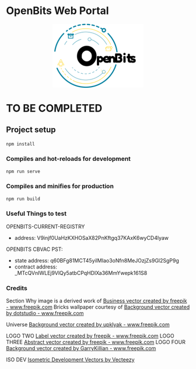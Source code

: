 # OpenBits Web Portal

<div align="center">
   <img align="center" src="src/assets/logo-black.png" width="250px" alt="OpenBits logo" title="OpenBits Logo">
</div>

# TO BE COMPLETED #

## Project setup
```
npm install
```

### Compiles and hot-reloads for development
```
npm run serve
```

### Compiles and minifies for production
```
npm run build
```

### Useful Things to test

OPENBITS-CURRENT-REGISTRY
- address: V9injf0UaHzKXHOSaX82PnKftgq37KAxK6wyCD4lyaw

OPENBITS CBVAC PST: 
- state address:  q60BFg81MCT45yilMIao3oNfn8MeJOzjZs9Gl2SgP9g
- contract address: _MTcQVnIWLEj9VlQy5atbCPqHDIXa36MmYwepk161S8

### Credits

Section Why image is a derived work of <a href='https://www.freepik.com/free-photos-vectors/business'>Business vector created by freepik - www.freepik.com</a>
Bricks wallpaper courtesy of <a href='https://www.freepik.com/free-photos-vectors/background'>Background vector created by dotstudio - www.freepik.com</a>

Universe <a href='https://www.freepik.com/free-photos-vectors/background'>Background vector created by upklyak - www.freepik.com</a>

LOGO TWO <a href='https://www.freepik.com/free-photos-vectors/label'>Label vector created by freepik - www.freepik.com</a>
LOGO THREE <a href='https://www.freepik.com/free-photos-vectors/abstract'>Abstract vector created by freepik - www.freepik.com</a>
LOGO FOUR <a href='https://www.freepik.com/free-photos-vectors/background'>Background vector created by GarryKillian - www.freepik.com</a>

ISO DEV <a href="https://www.vecteezy.com/free-vector/isometric-development">Isometric Development Vectors by Vecteezy</a>
